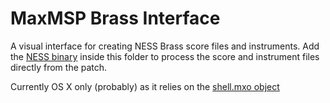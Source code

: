 # MaxMSP Brass Interface

A visual interface for creating NESS Brass score files and instruments. Add the [NESS binary](http://www.ness.music.ed.ac.uk/music-and-tools/releases) inside this folder to process the score and instrument files directly from the patch.

Currently OS X only (probably) as it relies on the [shell.mxo object](https://github.com/jeremybernstein/shell/releases/tag/1.0b2)
